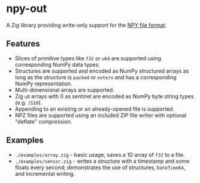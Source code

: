 # npy-out

A Zig library providing write-only support for the [NPY file
format](https://numpy.org/devdocs/reference/generated/numpy.lib.format.html).

## Features

* Slices of primitive types like `f32` or `u64` are supported using corresponding NumPy data types.
* Structures are supported and encoded as NumPy structured arrays as long as the structure is
  `packed` or `extern` and has a corresponding NumPy representation.
* Multi-dimensional arrays are supported.
* Zig `u8` arrays with 0 as sentinel are encoded as NumPy byte string types (e.g. `|S10`).
* Appending to an existing or an already-opened file is supported.
* NPZ files are supported using an included ZIP file writer with optional "deflate" compression.

## Examples

* `./examples/array.zig` - basic usage, saves a 1D array of `f32` to a file.
* `./examples/sensor.zig` - writes a structure with a timestamp and some floats every second;
  demonstrates the use of structures, `DateTime64`, and incremental writing.
